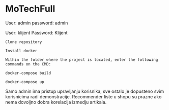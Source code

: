 # MoTechFull

User: admin 
password: admin

User: klijent
Password: Klijent



    Clone repository

    Install docker

    Within the folder where the project is located, enter the following commands on the CMD:

    docker-compose build

    docker-compose up

Samo admin ima pristup upravljanju korisnika, sve ostalo je dopusteno svim korisnicima radi demonstracije.
Recommender liste u shopu su prazne ako nema dovoljno dobra korelacija izmedju artikala.
